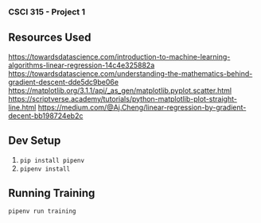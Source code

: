### CSCI 315 - Project 1 ###

## Resources Used ##
https://towardsdatascience.com/introduction-to-machine-learning-algorithms-linear-regression-14c4e325882a
https://towardsdatascience.com/understanding-the-mathematics-behind-gradient-descent-dde5dc9be06e
https://matplotlib.org/3.1.1/api/_as_gen/matplotlib.pyplot.scatter.html
https://scriptverse.academy/tutorials/python-matplotlib-plot-straight-line.html
https://medium.com/@Aj.Cheng/linear-regression-by-gradient-decent-bb198724eb2c

## Dev Setup ##
1. `pip install pipenv`
2. `pipenv install`

## Running Training ##
`pipenv run training`
